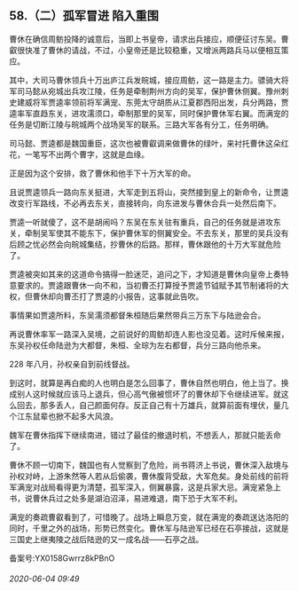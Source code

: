 ## 58.（二）孤军冒进 陷入重围
曹休在确信周鲂投降的诚意后，当即上书皇帝，请求出兵接应，顺便征讨东吴。曹叡很快准了曹休的请战，不过，小皇帝还是比较稳重，又增派两路兵马以便相互策应。



其中，大司马曹休领兵十万出庐江兵发皖城，接应周鲂，这一路是主力。骠骑大将军司马懿从宛城出兵攻江陵，任务是牵制荆州方向的吴军，保护曹休侧翼。豫州刺史建威将军贾逵率领前将军满宠、东莞太守胡质从江夏郡西阳出发，兵分两路，贾逵率军直趋东关，进攻濡须口，牵制那里的吴军，同时保护曹休军右翼。而满宠的任务是切断江陵与皖城两个战场吴军的联系。三路大军各有分工，任务明确。



司马懿、贾逵都是魏国重臣，这次也被曹叡调来做曹休的绿叶，来衬托曹休这朵红花，一笔写不出两个曹字，这就是血缘。



正是因为这个安排，救了曹休和他手下十万大军的命。



且说贾逵领兵一路向东关挺进，大军走到五将山，突然接到皇上的新命令，让贾逵改变行军路线，不必再去东关，直接转向，向东进发与曹休合兵一处然后南下。



贾逵一听就傻了，这不是胡闹吗？东吴在东关驻有重兵，自己的任务就是进攻东关，牵制吴军使其不能东下，保护曹休军的侧翼安全。不去东关，那里的吴兵没有后顾之忧必然会向皖城集结，抄曹休的后路。那样，曹休跟他的十万大军就危险了。



贾逵被突如其来的这道命令搞得一脸迷茫，追问之下，才知道是曹休向皇帝上奏特意要求的。贾逵跟曹休一向不和，当初曹丕打算授予贾逵节钺赋予其节制诸将的大权，但曹休却向曹丕打了贾逵的小报告，这事就此告吹。



事情果如贾逵所料，东吴濡须都督朱桓随后果然带兵三万东下与陆逊会合。



再说曹休率军一路深入吴境，之前说好的周鲂却连人影也没见着。这时斥候来报，东吴孙权任命陆逊为大都督，朱桓、全琮为左右都督，兵分三路向他杀来。



228 年八月，孙权亲自到前线督战。



到这时，就算是再白痴的人也明白是怎么回事了，曹休自然也明白，他上当了。换成别人这时候就应该马上退兵，但心高气傲被惯坏了的曹休却下令继续进军。就这么回去，那多丢人，自己颜面何存。反正自己有十万雄兵，就算前面有埋伏，量几个江东鼠辈也掀不起多大风浪。



魏军在曹休指挥下继续南进，错过了最佳的撤退时机，不想丢人，那就只能丢命了。



曹休不顾一切南下，魏国也有人觉察到了危险，尚书蒋济上书说，曹休深入敌境与孙权对峙，上游朱然等人若从后偷袭，曹休腹背受敌，大军危矣。身处前线的前将军满宠对战局看得更为清楚，孤军深入，侧翼暴露，这是兵家大忌。满宠紧急上书，说曹休兵过之处多是湖泊沼泽，易进难退，南下恐于大军不利。



满宠的奏疏曹叡看到了，可惜晚了。战场上瞬息万变，就在满宠的奏疏送达洛阳的同时，千里之外的战场，形势已然变化。曹休军与陆逊军已经在石亭接战，这就是三国史上继夷陵之战后陆逊的又一成名战——石亭之战。



备案号:YX0158Gwrrz8kPBnO


###### 2020-06-04 09:49

